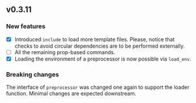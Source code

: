 ## v0.3.11

### New features

- [x] Introduced `include` to load more template files. Please, notice that checks to avoid circular dependencies are to be performed externally.
- [ ] All the remaining prop-based commands.
- [x] Loading the environment of a preprocessor is now possible via `load_env`.

### Breaking changes

The interface of `preprocessor` was changed one again to support the loader function. Minimal changes are expected downstream.
